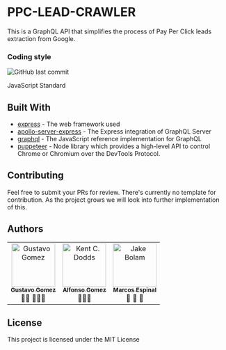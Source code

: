 # PPC-LEAD-CRAWLER

This is a GraphQL API that simplifies the process of Pay Per Click leads extraction from Google.

### Coding style

![GitHub last commit](https://img.shields.io/badge/STYLE-JAVASCRIPT%20STANDARD-yellow.svg?style=for-the-badge&logo=javascript)

JavaScript Standard

## Built With

* [express](https://expressjs.com/en/4x/api.html) - The web framework used
* [apollo-server-express](https://github.com/apollographql/apollo-server/tree/master/packages/apollo-server-express) - The Express integration of GraphQL Server
* [graphql](https://github.com/graphql/graphql-js) - The JavaScript reference implementation for GraphQL
* [puppeteer](https://github.com/GoogleChrome/puppeteer) - Node library which provides a high-level API to control Chrome or Chromium over the DevTools Protocol.

## Contributing

Feel free to submit your PRs for review. There's currently no template for contribution. As the project grows we will look into further implementation of this.

## Authors

<!-- prettier-ignore -->
<table><tr><td align="center"><a href="https://github.com/GustavoGomez092"><img src="https://avatars0.githubusercontent.com/u/45272016?v=3" width="100px;" alt="Gustavo Gomez"/><br /><sub><b>Gustavo Gomez</b></sub></a><br /><a title="Answering Questions">💬</a><a title="Documentation">📖</a> <a title="Tools">🔧</a><a title="Maintenance">🚧</a><a title="Reviewed Pull Requests">👀</a></td><td align="center"><a href="http://victorstein.github.io"><img src="https://avatars3.githubusercontent.com/u/11080740?v=3" width="100px;" alt="Kent C. Dodds"/><br /><sub><b>Alfonso Gomez</b></sub></a><br /><a title="Documentation">📖</a><a title="Tools">🔧</a><a title="Maintenance">🚧</a></td><td align="center"><a href="https://github.com/Mes1991"><img src="https://avatars2.githubusercontent.com/u/51966183?v=4" width="100px;" alt="Jake Bolam"/><br /><sub><b>Marcos Espinal</b></sub></a><br /><a title="Documentation">📖</a> <a title="Tools">🔧</a> <a title="Maintenance">🚧</a></td></table>

## License

This project is licensed under the MIT License 